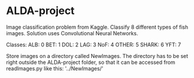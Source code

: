 # ALDA-project
Image classification problem from Kaggle. Classify 8 different types of fish images.
Solution uses Convolutional Neural Networks.

Classes:
ALB: 0
BET: 1
DOL: 2
LAG: 3
NoF: 4
OTHER: 5
SHARK: 6
YFT: 7

Store images on a directory called NewImages. The directory has to be set right outside the ALDA-project folder, so that it can be accessed from readImages.py like this: '../NewImages/'

